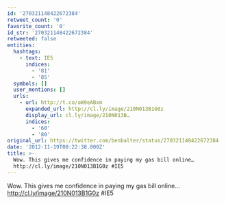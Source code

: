 ```yaml
---
id: '270321148422672384'
retweet_count: '0'
favorite_count: '0'
id_str: '270321148422672384'
retweeted: false
entities:
  hashtags:
    - text: IE5
      indices:
        - '81'
        - '85'
  symbols: []
  user_mentions: []
  urls:
    - url: http://t.co/aW9eABxm
      expanded_url: http://cl.ly/image/210N013B1G0z
      display_url: cl.ly/image/210N013B…
      indices:
        - '60'
        - '80'
original_url: https://twitter.com/benbalter/status/270321148422672384
date: '2012-11-19T00:22:38.000Z'
title: >-
  Wow. This gives me confidence in paying my gas bill online…
  http://cl.ly/image/210N013B1G0z #IE5
---
```


Wow. This gives me confidence in paying my gas bill online… http://cl.ly/image/210N013B1G0z #IE5